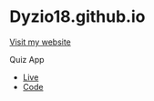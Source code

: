 # Dyzio18.github.io 
[Visit my website](https://patryk-nizio.pl)

Quiz App  
+ [Live](https://dyzio18.github.io/quiz_app/)
+ [Code](https://github.com/Dyzio18/quiz_app)
